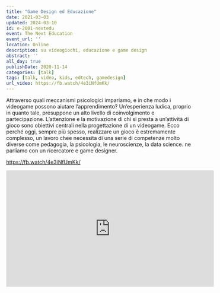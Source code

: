 ```yaml
---
title: "Game Design ed Educazione"
date: 2021-03-03
updated: 2024-03-10
id: e-2001-nextedu
event: The Next Education
event_url: ''
location: Online
description: su videogiochi, educazione e game design
abstract: ''
all_day: true
publishDate: 2020-11-14
categories: [talk]
tags: [talk, video, kids, edtech, gamedesign]
url_video: https://fb.watch/4e3iNfUmKk/
---
```

Attraverso quali meccanismi psicologici impariamo, e in che modo i videogame possono aiutare l’apprendimento? Un’esperienza ludica, proprio in quanto tale, presuppone un alto livello di coinvolgimento e partecipazione. L’attenzione e la motivazione di chi si presta a un’attività di gioco sono obiettivi centrali nella progettazione di un videogame. Ecco perché oggi, sempre più spesso, realizzare un gioco è estremamente complesso, un lavoro chee necessita di una serie di competenze molto diverse come pedagogia, la psicologia, le neuroscienze, la data science. ne parliamo con un ricercatore e game designer.

https://fb.watch/4e3iNfUmKk/

<iframe src="https://www.facebook.com/plugins/video.php?height=314&href=https%3A%2F%2Fwww.facebook.com%2Fthenexteducationproject%2Fvideos%2F155359019750829%2F&show_text=false&width=560" width="560" height="314" style="border:none;overflow:hidden" scrolling="no" frameborder="0" allowfullscreen="true" allow="autoplay; clipboard-write; encrypted-media; picture-in-picture; web-share" allowFullScreen="true"></iframe>

